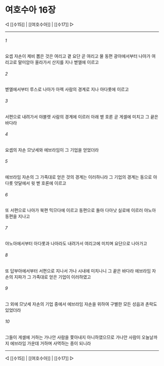 # 여호수아 16장

◁ [[수15]] | [[여호수아]] | [[수17]] ▷
***

###### 1
요셉 자손이 제비 뽑은 것은 여리고 곁 요단 곧 여리고 물 동편 광야에서부터 나아가 여리고로 말미암아 올라가서 산지를 지나 벧엘에 이르고

###### 2
벧엘에서부터 루스로 나아가 아렉 사람의 경계로 지나 아다롯에 이르고

###### 3
서편으로 내려가서 야블렛 사람의 경계에 이르러 아래 벧 호론 곧 게셀에 미치고 그 끝은 바다라

###### 4
요셉의 자손 므낫세와 에브라임이 그 기업을 얻었더라

###### 5
에브라임 자손의 그 가족대로 얻은 것의 경계는 이러하니라 그 기업의 경계는 동으로 아다롯 앗달에서 윗 벧 호론에 이르고

###### 6
또 서편으로 나아가 북편 믹므다에 이르고 동편으로 돌아 다아낫 실로에 이르러 야노아 동편을 지나고

###### 7
야노아에서부터 아다롯과 나아라도 내려가서 여리고에 미치며 요단으로 나아가고

###### 8
또 답부아에서부터 서편으로 지나서 가나 시내에 미치나니 그 끝은 바다라 에브라임 자손의 지파가 그 가족대로 얻은 기업이 이러하였고

###### 9
그 외에 므낫세 자손의 기업 중에서 에브라임 자손을 위하여 구별한 모든 성읍과 촌락도 있었더라

###### 10
그들이 게셀에 거하는 가나안 사람을 쫓아내지 아니하였으므로 가나안 사람이 오늘날까지 에브라임 가운데 거하며 사역하는 종이 되니라

***
◁ [[수15]] | [[여호수아]] | [[수17]] ▷